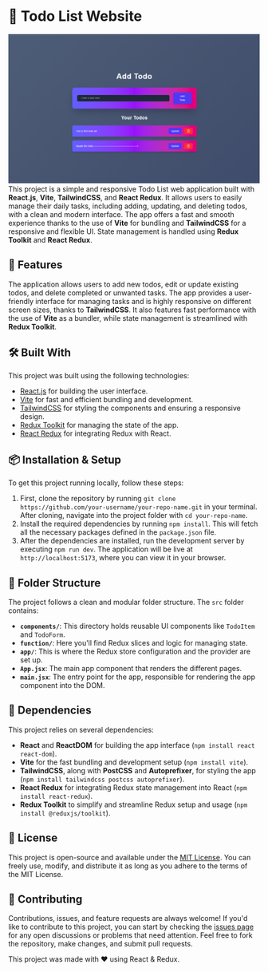 # 📝 Todo List Website
![Website Image](/public/Image.png)
This project is a simple and responsive Todo List web application built with **React.js**, **Vite**, **TailwindCSS**, and **React Redux**. It allows users to easily manage their daily tasks, including adding, updating, and deleting todos, with a clean and modern interface. The app offers a fast and smooth experience thanks to the use of **Vite** for bundling and **TailwindCSS** for a responsive and flexible UI. State management is handled using **Redux Toolkit** and **React Redux**.

## 🚀 Features

The application allows users to add new todos, edit or update existing todos, and delete completed or unwanted tasks. The app provides a user-friendly interface for managing tasks and is highly responsive on different screen sizes, thanks to **TailwindCSS**. It also features fast performance with the use of **Vite** as a bundler, while state management is streamlined with **Redux Toolkit**.

## 🛠️ Built With

This project was built using the following technologies:
- [React.js](https://reactjs.org/) for building the user interface.
- [Vite](https://vitejs.dev/) for fast and efficient bundling and development.
- [TailwindCSS](https://tailwindcss.com/) for styling the components and ensuring a responsive design.
- [Redux Toolkit](https://redux-toolkit.js.org/) for managing the state of the app.
- [React Redux](https://react-redux.js.org/) for integrating Redux with React.

## 📦 Installation & Setup

To get this project running locally, follow these steps:
1. First, clone the repository by running `git clone https://github.com/your-username/your-repo-name.git` in your terminal. After cloning, navigate into the project folder with `cd your-repo-name`.
2. Install the required dependencies by running `npm install`. This will fetch all the necessary packages defined in the `package.json` file.
3. After the dependencies are installed, run the development server by executing `npm run dev`. The application will be live at `http://localhost:5173`, where you can view it in your browser.

## 📁 Folder Structure

The project follows a clean and modular folder structure. The `src` folder contains:
- **`components/`**: This directory holds reusable UI components like `TodoItem` and `TodoForm`.
- **`function/`**: Here you'll find Redux slices and logic for managing state.
- **`app/`**: This is where the Redux store configuration and the provider are set up.
- **`App.jsx`**: The main app component that renders the different pages.
- **`main.jsx`**: The entry point for the app, responsible for rendering the app component into the DOM.

## 🧱 Dependencies

This project relies on several dependencies:
- **React** and **ReactDOM** for building the app interface (`npm install react react-dom`).
- **Vite** for the fast bundling and development setup (`npm install vite`).
- **TailwindCSS**, along with **PostCSS** and **Autoprefixer**, for styling the app (`npm install tailwindcss postcss autoprefixer`).
- **React Redux** for integrating Redux state management into React (`npm install react-redux`).
- **Redux Toolkit** to simplify and streamline Redux setup and usage (`npm install @reduxjs/toolkit`).

## 📄 License

This project is open-source and available under the [MIT License](LICENSE). You can freely use, modify, and distribute it as long as you adhere to the terms of the MIT License.

## 🤝 Contributing

Contributions, issues, and feature requests are always welcome! If you'd like to contribute to this project, you can start by checking the [issues page](https://github.com/your-username/your-repo-name/issues) for any open discussions or problems that need attention. Feel free to fork the repository, make changes, and submit pull requests.

This project was made with ❤️ using React & Redux.
